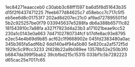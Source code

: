 1ec84271eaacceb0
c30abb3c68ff1597
ba6d5f8d51643b35
d15f2f6437471225
7feeb677d84625c7
d58ebcc7c717c5f5
eb5ee6d8c01753f7
202ad8d207ec21c0
af9ad7278955011d
5b2c925257be0f79
033945637e5288fa
db6a388b65711c82
181543910c7a88fa
a327f7923d4a23b3
a171021beae9cc52
230a1c0143e0a663
7d47102780734fcf
b17dfe8ac93e8795
e2ec54e4b69d9b85
acf62c1f9668902e
045fd2383480a0ac
345b365fa5adf6b2
6dd140a4f94a5b80
5e820ca2af572f5d
1929c5c91fcc3233
2f428b22a9b089ee
13578b52e250b3f0
b6847da399f5bab2
39cbfbd215c15315
033bf1c5b7282223
d65cac25e7017c65
